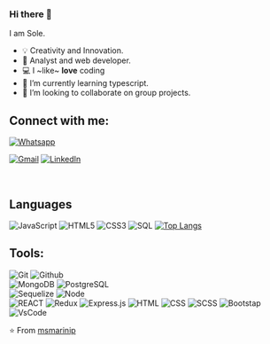 ### Hi there 👋

I am Sole. 
- 💡 Creativity and Innovation.  
- 🎡 Analyst and web developer.  
- 💻 I ~like~ **love** coding
- 🌱 I’m currently learning typescript.
- 👯 I’m looking to collaborate on group projects.

 ## Connect with me:


[![Whatsapp](https://img.shields.io/badge/-Whatsapp-57f779?style=for-the-badge&logo=whatsapp&logoColor=222222)](https://wa.me/54921805765)

[![Gmail](https://img.shields.io/badge/-GMAIL-D14836?style=for-the-badge&logo=gmail&logoColor=white)](mailto:msmarinip@gmail.com)
[![LinkedIn](https://img.shields.io/badge/-LINKEDIN-0077B5?style=for-the-badge&logo=linkedin&logoColor=white)](https://www.linkedin.com/in/soledad-marini/)


<br /> 

## Languages

![JavaScript](https://img.shields.io/badge/-JavaScript-000000?style=flat&logo=javascript)
![HTML5](https://img.shields.io/badge/-HTML5-000000?style=flat&logo=html5)
![CSS3](https://img.shields.io/badge/-CSS-000000?style=flat&logo=css3)
![SQL](https://img.shields.io/badge/-SQL-000000?style=flat&logo=mysql)
[![Top Langs](https://github-readme-stats.vercel.app/api/top-langs/?username=msmarinip&layout=compact)](https://github.com/anuraghazra/github-readme-stats)
## Tools:

![Git](https://img.shields.io/badge/-Git-000000?style=flat&logo=git)
![Github](https://img.shields.io/badge/-Github-000000?style=flat&logo=github) <br />
![MongoDB](https://img.shields.io/badge/-MongoDB-000000?style=flat&logo=mongodb)
![PostgreSQL](https://img.shields.io/badge/-PostgreSQL-000000?style=flat&logo=postgresql) <br />
![Sequelize](https://img.shields.io/badge/-Sequelize-222222?style=flat&logo=sequelize&logoColor=#09b8e2)
![Node](https://img.shields.io/badge/-Node-000000?style=flat&logo=node.js) <br />
![REACT](https://img.shields.io/badge/-React-222222?style=flat&logo=React&logoColor=00c8ff)
![Redux](https://img.shields.io/badge/-Redux-222222?style=flat&logo=redux&logoColor=7248b6)
![Express.js](https://img.shields.io/badge/-Express.js-222222?style=flat)
![HTML](https://img.shields.io/badge/-HTML5-222222?style=flat&logo=html5&logoColor=E34F26)
![CSS](https://img.shields.io/badge/-CSS3-222222?style=flat&logo=css3&logoColor=1572B6)
![SCSS](https://img.shields.io/badge/-Sass-222222?style=flat&logo=sass&logoColor=cc6699)
![Bootstap](https://img.shields.io/badge/-Bootstrap-222222?style=flat&logo=bootstrap&logoColor=563D7C)
![VsCode](http://img.shields.io/badge/-VS%20Code-222222?style=flat&logo=visual%20studio%20code&logoColor=007ACC)



⭐️ From [msmarinip](https://github.com/msmarinip/)







<!--
**msmarinip/msmarinip** is a ✨ _special_ ✨ repository because its `README.md` (this file) appears on your GitHub profile.

Here are some ideas to get you started:

- 🔭 I’m currently working on ...
- 🌱 I’m currently learning ...
- 👯 I’m looking to collaborate on ...
- 🤔 I’m looking for help with ...
- 💬 Ask me about ...
- 📫 How to reach me: ...
- 😄 Pronouns: ...
- ⚡ Fun fact: ...
-->
